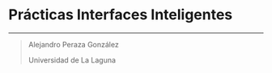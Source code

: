 # Prácticas Interfaces Inteligentes

----------
> Alejandro Peraza González
>
> Universidad de La Laguna
